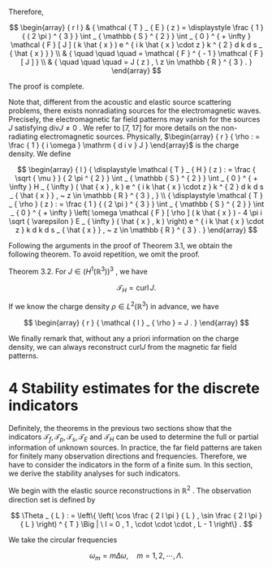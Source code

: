 Therefore,  

$$
\begin{array} { r l } & { \mathcal { T } _ { E } ( z ) = \displaystyle \frac { 1 } { ( 2 \pi ) ^ { 3 } } \int _ { \mathbb { S } ^ { 2 } } \int _ { 0 } ^ { + \infty } \mathcal { F } [ J ] ( k \hat { x } ) e ^ { i k \hat { x } \cdot z } k ^ { 2 } d k d s _ { \hat { x } } } \\ & { \quad \quad \quad = \mathcal { F } ^ { - 1 } \mathcal { F } [ J ] } \\ & { \quad \quad \quad = J ( z ) , \ z \in \mathbb { R } ^ { 3 } . } \end{array}
$$  

The proof is complete.  

Note that, different from the acoustic and elastic source scattering problems, there exists nonradiating sources for the electromagnetic waves. Precisely, the electromagnetic far field patterns may vanish for the sources $J$ satisfying $\mathrm { d i v } J \ne 0$ . We refer to [7, 17] for more details on the non-radiating electromagnetic sources. Physically, $\begin{array} { r } { \rho : = \frac { 1 } { i \omega } \mathrm { d i v } J } \end{array}$ is the charge density. We define  

$$
\begin{array} { l } { \displaystyle \mathcal { T } _ { H } ( z ) : = \frac { \sqrt { \mu } } { 2 \pi ^ { 2 } } \int _ { \mathbb { S } ^ { 2 } } \int _ { 0 } ^ { + \infty } H _ { \infty } ( \hat { x } , k ) e ^ { i k \hat { x } \cdot z } k ^ { 2 } d k d s _ { \hat { x } } , ~ z \in \mathbb { R } ^ { 3 } , } \\ { \displaystyle \mathcal { T } _ { \rho } ( z ) : = \frac { 1 } { ( 2 \pi ) ^ { 3 } } \int _ { \mathbb { S } ^ { 2 } } \int _ { 0 } ^ { + \infty } \left( \omega \mathcal { F } [ \rho ] ( k \hat { x } ) - 4 \pi i \sqrt { \varepsilon } E _ { \infty } ( \hat { x } , k ) \right) e ^ { i k \hat { x } \cdot z } k d k d s _ { \hat { x } } , ~ z \in \mathbb { R } ^ { 3 } . } \end{array}
$$  

Following the arguments in the proof of Theorem 3.1, we obtain the following theorem. To avoid repetition, we omit the proof.  

Theorem 3.2. For $J \in \left( H ^ { 1 } ( \mathbb { R } ^ { 3 } ) \right) ^ { 3 }$ , we have  

$$
{ \mathcal { T } } _ { H } = \operatorname { c u r l } J .
$$  

If we know the charge density $\rho \in L ^ { 2 } ( \mathbb { R } ^ { 3 } )$ in advance, we have  

$$
\begin{array} { r } { \mathcal { I } _ { \rho } = J . } \end{array}
$$  

We finally remark that, without any a priori information on the charge density, we can always reconstruct $\mathrm { c u r l } J$ from the magnetic far field patterns.  

# 4 Stability estimates for the discrete indicators  

Definitely, the theorems in the previous two sections show that the indicators $\mathcal { T } _ { f } , \mathcal { T } _ { p } , \mathcal { T } _ { s } , \mathcal { T } _ { E }$ and $\mathcal { T } _ { H }$ can be used to determine the full or partial information of unknown sources. In practice, the far field patterns are taken for finitely many observation directions and frequencies. Therefore, we have to consider the indicators in the form of a finite sum. In this section, we derive the stability analyses for such indicators.  

We begin with the elastic source reconstructions in $\mathbb { R } ^ { 2 }$ . The observation direction set is defined by  

$$
\Theta _ { L } : = \left\{ \left( \cos \frac { 2 l \pi } { L } , \sin \frac { 2 l \pi } { L } \right) ^ { T } \Big | \ l = 0 , 1 , \cdot \cdot \cdot , L - 1 \right\} .
$$  

We take the circular frequencies  

$$
\omega _ { m } = m \Delta \omega , \quad m = 1 , 2 , \cdots , \Lambda .
$$  